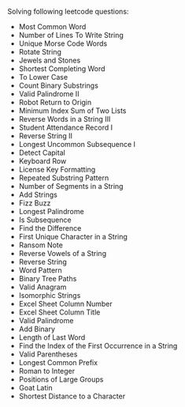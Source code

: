 Solving following leetcode questions:

* Most Common Word
* Number of Lines To Write String
* Unique Morse Code Words
* Rotate String
* Jewels and Stones
* Shortest Completing Word
* To Lower Case
* Count Binary Substrings
* Valid Palindrome II
* Robot Return to Origin
* Minimum Index Sum of Two Lists
* Reverse Words in a String III
* Student Attendance Record I
* Reverse String II
* Longest Uncommon Subsequence I
* Detect Capital
* Keyboard Row
* License Key Formatting
* Repeated Substring Pattern
* Number of Segments in a String
* Add Strings
* Fizz Buzz
* Longest Palindrome
* Is Subsequence
* Find the Difference
* First Unique Character in a String
* Ransom Note
* Reverse Vowels of a String
* Reverse String
* Word Pattern
* Binary Tree Paths
* Valid Anagram
* Isomorphic Strings
* Excel Sheet Column Number
* Excel Sheet Column Title
* Valid Palindrome
* Add Binary
* Length of Last Word
* Find the Index of the First Occurrence in a String
* Valid Parentheses
* Longest Common Prefix
* Roman to Integer
* Positions of Large Groups
* Goat Latin
* Shortest Distance to a Character
